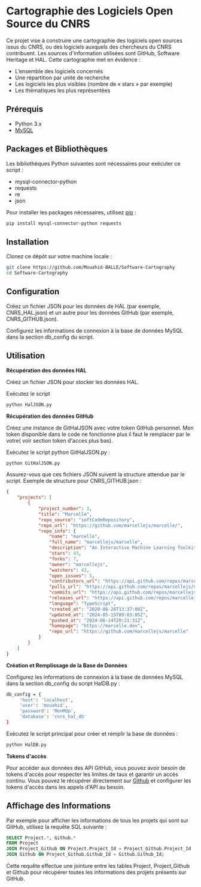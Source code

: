 # Cartographie des Logiciels Open Source du CNRS

Ce projet vise à construire une cartographie des logiciels open sources issus du CNRS, ou des logiciels auxquels des chercheurs du CNRS contribuent. Les sources d'information utilisées sont GitHub, Software Heritage et HAL. Cette cartographie met en évidence :

- L’ensemble des logiciels concernés
- Une répartition par unité de recherche
- Les logiciels les plus visibles (nombre de « stars » par exemple)
- Les thématiques les plus représentées

## Prérequis
- Python 3.x
- [MySQL](https://dev.mysql.com/downloads/installer/)

## Packages et Bibliothèques

Les bibliothèques Python suivantes sont nécessaires pour exécuter ce script :

- mysql-connector-python
- requests
- re
- json

Pour installer les packages nécessaires, utilisez [pip](https://pip.pypa.io/en/stable/) :

```bash
pip install mysql-connector-python requests
```

## Installation

Clonez ce dépôt sur votre machine locale :

```bash
git clone https://github.com/Mouahid-BALLE/Software-Cartography
cd Software-Cartography
```


## Configuration

Créez un fichier JSON pour les données de HAL (par exemple, CNRS_HAL.json) et un autre pour les données GitHub (par exemple, CNRS_GITHUB.json).

Configurez les informations de connexion à la base de données MySQL dans la section db_config du script.

## Utilisation

**Récupération des données HAL**

Créez un fichier JSON pour stocker les données HAL.

Exécutez le script 
```bash
python HalJSON.py
```
**Récupération des données GitHub**

Créez une instance de GitHalJSON avec votre token GitHub personnel.
Mon token disponible dans le code ne fonctionne plus il faut le remplacer par le votre( voir section token d'acces plus bas).

Exécutez le script python GitHalJSON.py :

```bash
python GitHalJSON.py
```
Assurez-vous que ces fichiers JSON suivent la structure attendue par le script. Exemple de structure pour CNRS_GITHUB.json :
```json
{
    "projects": [
        {
            "project_number": 3,
            "title": "Marcelle",
            "repo_source": "softCodeRepository",
            "repo_url": "https://github.com/marcellejs/marcelle/",
            "repo_info": {
                "name": "marcelle",
                "full_name": "marcellejs/marcelle",
                "description": "An Interactive Machine Learning Toolkit",
                "stars": 43,
                "forks": 7,
                "owner": "marcellejs",
                "watchers": 43,
                "open_issues": 5,
                "contributors_url": "https://api.github.com/repos/marcellejs/marcelle/contributors",
                "pulls_url": "https://api.github.com/repos/marcellejs/marcelle/pulls{/number}",
                "commits_url": "https://api.github.com/repos/marcellejs/marcelle/commits{/sha}",
                "releases_url": "https://api.github.com/repos/marcellejs/marcelle/releases{/id}",
                "language": "TypeScript",
                "created_at": "2020-06-26T13:37:00Z",
                "updated_at": "2024-05-15T09:03:05Z",
                "pushed_at": "2024-06-14T20:21:31Z",
                "homepage": "https://marcelle.dev",
                "repo_url": "https://github.com/marcellejs/marcelle"
            }
        }
    ]
}
```

**Création et Remplissage de la Base de Données**

Configurez les informations de connexion à la base de données MySQL dans la section db_config du script HalDB.py :
```bash
db_config = {
     'host': 'localhost',
     'user': 'mouahid',
     'password': 'MonMdp',
     'database': 'cnrs_hal_db'
}
```
Exécutez le script principal pour créer et remplir la base de données :

```bash
python HalDB.py
```

**Tokens d'accès**

Pour accéder aux données des API GitHub, vous pouvez avoir besoin de tokens d'accès pour respecter les limites de taux et garantir un accès continu. Vous pouvez le récupérer directement sur [Github](https://github.com/settings/tokens) et configurer les tokens d'accès dans les appels d'API au besoin.



## Affichage des Informations

Par exemple pour afficher les informations de tous les projets qui sont sur  GitHub, utilisez la requête SQL suivante :

```sql
SELECT Project.*, Github.*
FROM Project
JOIN Project_Github ON Project.Project_Id = Project_Github.Project_Id
JOIN Github ON Project_Github.Github_Id = Github.Github_Id;
```

Cette requête effectue une jointure entre les tables Project, Project_Github et Github pour récupérer toutes les informations des projets présents sur GitHub.
